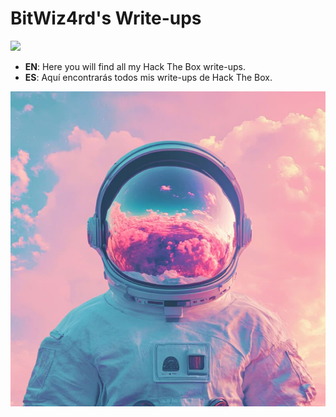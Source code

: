 # BitWiz4rd's Write-ups
<img src="https://upload.wikimedia.org/wikipedia/commons/f/f8/Hack_The_Box_Logo_1.png">

- **EN**: Here you will find all my Hack The Box write-ups.
- **ES**: Aquí encontrarás todos mis write-ups de Hack The Box.

![alt text](.img/test.png)